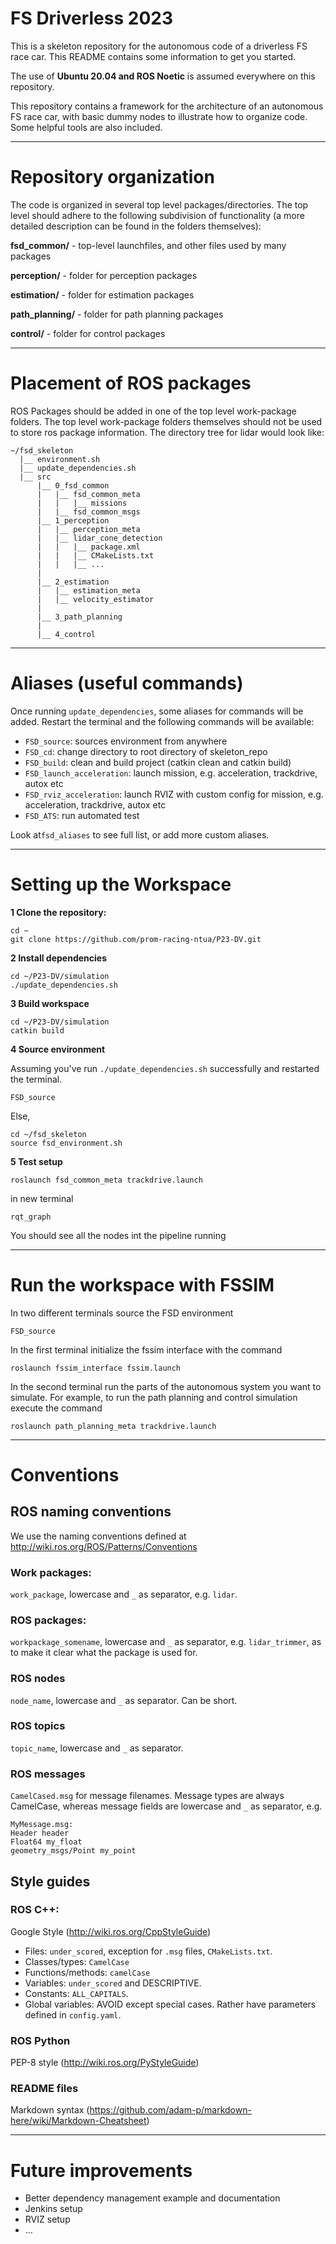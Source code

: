 # FS Driverless 2023

This is a skeleton repository for the autonomous code of a driverless FS race car. This README contains some information to get you started.

The use of **Ubuntu 20.04 and ROS Noetic** is assumed everywhere on this repository.

This repository contains a framework for the architecture of an autonomous FS race car, with basic dummy nodes to illustrate how to organize code. Some helpful tools are also included.

- - - -
# Repository organization

The code is organized in several top level packages/directories. The top level should adhere to the following subdivision of functionality (a more detailed description can be found in the folders themselves):

**fsd_common/** - top-level launchfiles, and other files used by many packages

**perception/** - folder for perception packages

**estimation/** - folder for estimation packages

**path_planning/** - folder for path planning packages

**control/** - folder for control packages

- - - -

# Placement of ROS packages
ROS Packages should be added in one of the top level work-package folders. The top level work-package folders themselves should not be used to store ros package information. The directory tree for lidar would look like:

```
~/fsd_skeleton
  |__ environment.sh
  |__ update_dependencies.sh
  |__ src
      |__ 0_fsd_common
      |   |__ fsd_common_meta
      |   |   |__ missions
      |   |__ fsd_common_msgs
      |__ 1_perception
      |   |__ perception_meta
      |   |__ lidar_cone_detection
      |   |   |__ package.xml
      |   |   |__ CMakeLists.txt
      |   |   |__ ...
      |
      |__ 2_estimation
      |   |__ estimation_meta
      |   |__ velocity_estimator
      |
      |__ 3_path_planning
      |
      |__ 4_control
```
- - - -

# Aliases (useful commands)
Once running `update_dependencies`, some aliases for commands will be added. Restart the terminal and the following commands will be available:
* `FSD_source`: sources environment from anywhere
* `FSD_cd`: change directory to root directory of skeleton_repo
* `FSD_build`: clean and build project (catkin clean and catkin build)
* `FSD_launch_acceleration`: launch mission, e.g. acceleration, trackdrive, autox etc
* `FSD_rviz_acceleration`: launch RVIZ with custom config for mission, e.g. acceleration, trackdrive, autox etc 
* `FSD_ATS`: run automated test

Look at`fsd_aliases` to see full list, or add more custom aliases.
- - - -

# Setting up the Workspace
**1 Clone the repository:**

```
cd ~
git clone https://github.com/prom-racing-ntua/P23-DV.git
```
**2 Install dependencies**
```
cd ~/P23-DV/simulation
./update_dependencies.sh
```

**3 Build workspace**
```
cd ~/P23-DV/simulation
catkin build
```

**4 Source environment**

Assuming you've run `./update_dependencies.sh` successfully and restarted the terminal.
```
FSD_source
```
Else,
```
cd ~/fsd_skeleton
source fsd_environment.sh
```

**5 Test setup**
```
roslaunch fsd_common_meta trackdrive.launch
```
in new terminal
```
rqt_graph
```
You should see all the nodes int the pipeline running
- - - -

# Run the workspace with FSSIM
In two different terminals source the FSD environment
```
FSD_source
```
In the first terminal initialize the fssim interface with the command
```
roslaunch fssim_interface fssim.launch
```
In the second terminal run the parts of the autonomous system you want to simulate. For example, to run the path planning and control simulation execute the command
```
roslaunch path_planning_meta trackdrive.launch
```
- - - -
# Conventions
## ROS naming conventions
We use the naming conventions defined at http://wiki.ros.org/ROS/Patterns/Conventions
### Work packages:
`work_package`, lowercase and `_` as separator, e.g. `lidar`.
### ROS packages:
`workpackage_somename`, lowercase and `_` as separator, e.g. `lidar_trimmer`, as to make it clear what the package is used for.
### ROS nodes
`node_name`, lowercase and `_` as separator. Can be short.
### ROS topics
`topic_name`, lowercase and `_` as separator.
### ROS messages
`CamelCased.msg` for message filenames. Message types are always CamelCase, whereas message fields are lowercase and `_` as separator, e.g.
```
MyMessage.msg:
Header header
Float64 my_float
geometry_msgs/Point my_point
```

## Style guides
### ROS C++:
Google Style (http://wiki.ros.org/CppStyleGuide)

* Files: `under_scored`, exception for `.msg` files, `CMakeLists.txt`.
* Classes/types: `CamelCase`
* Functions/methods: `camelCase`
* Variables: `under_scored` and DESCRIPTIVE.
* Constants: `ALL_CAPITALS`.
* Global variables: AVOID except special cases. Rather have parameters defined in `config.yaml`.

### ROS Python
PEP-8 style (http://wiki.ros.org/PyStyleGuide)

### README files
Markdown syntax (https://github.com/adam-p/markdown-here/wiki/Markdown-Cheatsheet)

- - - -
# Future improvements

* Better dependency management example and documentation
* Jenkins setup
* RVIZ setup
* ...
